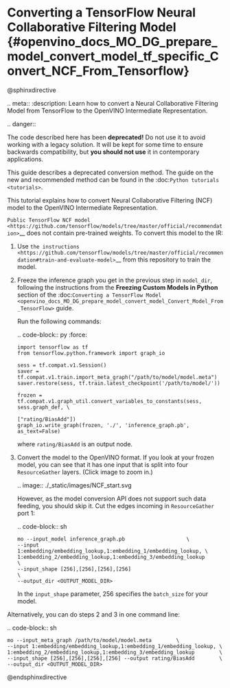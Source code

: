 # Converting a TensorFlow Neural Collaborative Filtering Model {#openvino_docs_MO_DG_prepare_model_convert_model_tf_specific_Convert_NCF_From_Tensorflow}

@sphinxdirective

.. meta::
   :description: Learn how to convert a Neural Collaborative 
                 Filtering Model from TensorFlow to the OpenVINO Intermediate 
                 Representation.

.. danger::

   The code described here has been **deprecated!** Do not use it to avoid working with a legacy solution. It will be kept for some time to ensure backwards compatibility, but **you should not use** it in contemporary applications.

   This guide describes a deprecated conversion method. The guide on the new and recommended method can be found in the :doc:`Python tutorials <tutorials>`.

This tutorial explains how to convert Neural Collaborative Filtering (NCF) model to the OpenVINO Intermediate Representation.

`Public TensorFlow NCF model <https://github.com/tensorflow/models/tree/master/official/recommendation>`__ does not contain pre-trained weights. To convert this model to the IR:

1. Use `the instructions <https://github.com/tensorflow/models/tree/master/official/recommendation#train-and-evaluate-model>`__ from this repository to train the model.

2. Freeze the inference graph you get in the previous step in ``model_dir``, following the instructions from the **Freezing Custom Models in Python** section of the :doc:`Converting a TensorFlow Model <openvino_docs_MO_DG_prepare_model_convert_model_Convert_Model_From_TensorFlow>` guide.

   Run the following commands:

   .. code-block:: py
      :force:

       import tensorflow as tf
       from tensorflow.python.framework import graph_io

       sess = tf.compat.v1.Session()
       saver = tf.compat.v1.train.import_meta_graph("/path/to/model/model.meta")
       saver.restore(sess, tf.train.latest_checkpoint('/path/to/model/'))

       frozen = tf.compat.v1.graph_util.convert_variables_to_constants(sess, sess.graph_def, \
                                                           ["rating/BiasAdd"])
       graph_io.write_graph(frozen, './', 'inference_graph.pb', as_text=False)

   where ``rating/BiasAdd`` is an output node.

3. Convert the model to the OpenVINO format. If you look at your frozen model, you can see that it has one input that is split into four ``ResourceGather`` layers. (Click image to zoom in.)

   .. image::  ./_static/images/NCF_start.svg

   However, as the model conversion API does not support such data feeding, you should skip it. Cut
   the edges incoming in ``ResourceGather`` port 1:

   .. code-block:: sh

       mo --input_model inference_graph.pb                    \
       --input 1:embedding/embedding_lookup,1:embedding_1/embedding_lookup, \
       1:embedding_2/embedding_lookup,1:embedding_3/embedding_lookup        \
       --input_shape [256],[256],[256],[256]                                \
       --output_dir <OUTPUT_MODEL_DIR>

   In the ``input_shape`` parameter, 256 specifies the ``batch_size`` for your model.

Alternatively, you can do steps 2 and 3 in one command line:

.. code-block:: sh

    mo --input_meta_graph /path/to/model/model.meta        \
    --input 1:embedding/embedding_lookup,1:embedding_1/embedding_lookup, \
    1:embedding_2/embedding_lookup,1:embedding_3/embedding_lookup        \
    --input_shape [256],[256],[256],[256] --output rating/BiasAdd        \
    --output_dir <OUTPUT_MODEL_DIR>

@endsphinxdirective
